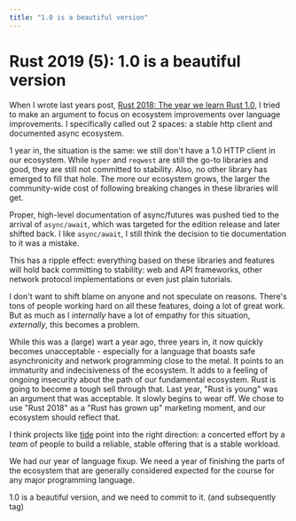 ```yaml
---
title: "1.0 is a beautiful version"
---
```


# Rust 2019 (5): 1.0 is a beautiful version

When I wrote last years post, [Rust 2018: The year we learn Rust 1.0](https://yakshav.es/rust-2018),
I tried to make an argument to focus on ecosystem improvements over language improvements.
I specifically called out 2 spaces: a stable http client and documented async ecosystem.

1 year in, the situation is the same: we still don't have a 1.0 HTTP client in our ecosystem. While `hyper` and `reqwest` are still the go-to libraries and good, they are still not committed to stability. Also, no other library has emerged to fill that hole. The more our ecosystem grows, the larger the community-wide cost of following breaking changes in these libraries will get.

Proper, high-level documentation of async/futures was pushed tied to the arrival of `async/await`, which was targeted for the edition release and later shifted back. I like `async/await`, I still think the decision to tie documentation to it was a mistake.

This has a ripple effect: everything based on these libraries and features will hold back committing to stability: web and API frameworks, other network protocol implementations or even just plain tutorials.

I don't want to shift blame on anyone and not speculate on reasons. There's tons of people working hard on all these features, doing a lot of great work. But as much as I _internally_ have a lot of empathy for this situation, _externally_, this becomes a problem.

While this was a (large) wart a year ago, three years in, it now quickly becomes unacceptable - especially for a language that boasts safe asynchronicity and network programming close to the metal. It points to an immaturity and indecisiveness of the ecosystem. It adds to a feeling of ongoing insecurity about the path of our fundamental ecosystem. Rust is going to become a tough sell through that. Last year, "Rust is young" was an argument that was acceptable. It slowly begins to wear off. We chose to use "Rust 2018" as a "Rust has grown up" marketing moment, and our ecosystem should reflect that.

I think projects like [tide](https://github.com/rust-net-wg/tide) point into the right direction: a concerted effort by a _team_ of people to build a reliable, stable offering that is a stable workload.

We had our year of language fixup. We need a year of finishing the parts of the ecosystem that are generally considered expected for the course for any major programming language.

1.0 is a beautiful version, and we need to commit to it. (and subsequently tag) 
